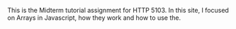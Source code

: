 This is the Midterm tutorial assignment for HTTP 5103. In this site, I focused on Arrays in Javascript, how they work and how to use the.
